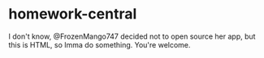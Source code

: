 # homework-central
I don't know, @FrozenMango747 decided not to open source her app, but this is HTML, so Imma do something. You're welcome.
